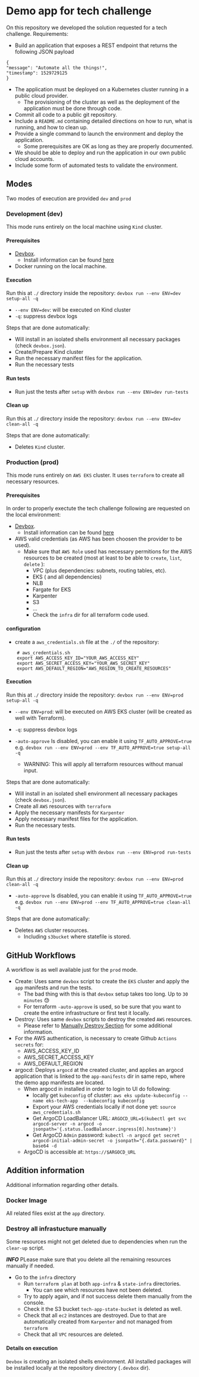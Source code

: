 # Demo app for tech challenge

On this repository we developed the solution requested for a tech challenge.
Requirements:

- Build an application that exposes a REST
endpoint that returns the following JSON payload

```
{
"message": "Automate all the things!",
"timestamp": 1529729125
}
```

- The application must be deployed on a Kubernetes cluster running in a public cloud provider.
  - The provisioning of the cluster as well as the deployment of the application must be done through code.
- Commit all code to a public git repository.
- Include a `README.md` containing detailed directions on how to run, what is running, and how to clean up.
- Provide a single command to launch the environment and deploy the application.
  - Some prerequisites are OK as long as they are properly documented.
- We should be able to deploy and run the application in our own public cloud accounts.
- Include some form of automated tests to validate the environment.

## Modes

Two modes of execution are provided `dev` and `prod`

### Development (dev)
  
This mode runs entirely on the local machine using `Kind` cluster.

#### Prerequisites  

- [Devbox](https://www.jetify.com/docs/devbox/cli_reference/devbox_shell/).
  - Install information can be found [here](https://github.com/jetify-com/devbox?tab=readme-ov-file#installing-devbox)
- Docker running on the local machine.

#### Execution

Run this at `./` directory inside the repository: `devbox run --env ENV=dev setup-all -q`

- `--env ENV=dev`: will be executed on Kind cluster
- `-q`: suppress devbox logs

Steps that are done automatically:

- Will install in an isolated shells environment all necessary packages (check `devbox.json`).
- Create/Prepare Kind cluster
- Run the necessary manifest files for the application.
- Run the necessary tests

#### Run tests

- Run just the tests after `setup` with `devbox run --env ENV=dev run-tests`

#### Clean up

Run this at `./` directory inside the repository: `devbox run --env ENV=dev clean-all -q`

Steps that are done automatically:

- Deletes `Kind` cluster.

### Production (prod)

 This mode runs entirely on `AWS EKS` cluster.
 It uses `terraform` to create all necessary resources.

#### Prerequisites

In order to properly exectute the tech challenge following are requested on the local environment:

- [Devbox](https://www.jetify.com/docs/devbox/cli_reference/devbox_shell/).
  - Install information can be found [here](https://github.com/jetify-com/devbox?tab=readme-ov-file#installing-devbox)
- AWS valid credentials (as AWS has been choosen the provider to be used).
  - Make sure that `AWS Role` used has necessary permitions for the AWS resources to be created (most at least to be able to `create`, `list`, `delete` ):
    - VPC (plus dependencies: subnets, routing tables, etc).
    - EKS ( and all dependencies)
    - NLB
    - Fargate for EKS
    - Karpenter
    - S3
    - ...
    - Check the `infra` dir for all terraform code used.

#### configuration

- create a `aws_credentials.sh` file at the `./` of the repository:

```
    # aws_credentials.sh
    export AWS_ACCESS_KEY_ID="YOUR_AWS_ACCESS_KEY"
    export AWS_SECRET_ACCESS_KEY="YOUR_AWS_SECRET_KEY"
    export AWS_DEFAULT_REGION="AWS_REGION_TO_CREATE_RESOURCES"
```

#### Execution

Run this at `./` directory inside the repository: `devbox run --env ENV=prod setup-all -q`

- `--env ENV=prod`: will be executed on AWS EKS cluster (will be created as well with Terraform).
- `-q`: suppress devbox logs

- `-auto-approve` Is disabled, you can enable it using `TF_AUTO_APPROVE=true` e.g. `devbox run --env ENV=prod --env TF_AUTO_APPROVE=true setup-all -q`
  - WARNING: This will apply all terraform resources without manual input.

Steps that are done automatically:

- Will install in an isolated shell environment all necessary packages (check `devbox.json`).
- Create all `AWS` resources with `terraform`
- Apply the necessary manifests for `Karpenter` 
- Apply necessary manifest files for the application.
- Run the necessary tests.

#### Run tests

- Run just the tests after `setup` with `devbox run --env ENV=prod run-tests`

#### Clean up

Run this at `./` directory inside the repository: `devbox run --env ENV=prod clean-all -q`

- `-auto-approve` Is disabled, you can enable it using `TF_AUTO_APPROVE=true` e.g. `devbox run --env ENV=prod --env TF_AUTO_APPROVE=true clean-all -q`

Steps that are done automatically:

- Deletes `AWS` cluster resources.
  - Including `s3bucket` where statefile is stored.

## GitHub Workflows

A workflow is as well available just for the `prod` mode.

- Create: Uses same `devbox` script to create the `EKS` cluster and apply the `app` manifests and run the tests.
  - The bad thing with this is that `devbox` setup takes too long. Up to `30 minutes` :sweat:
  - For terraform `-auto-approve` is used, so be sure that you want to create the entire infrastructure or first test it locally.
- Destroy: Uses same `devbox` scripts to destroy the created `AWS` resources.
  - Please refer to [ Manually Destroy Section](#destroy-all-infrastucture-manually) for some additional information.
- For the AWS authentication, is necessary to create Github `Actions secrets` for:
  - AWS_ACCESS_KEY_ID
  - AWS_SECRET_ACCESS_KEY
  - AWS_DEFAULT_REGION
- argocd: Deploys `argocd` at the created cluster, and applies an argocd application that is linked to the `app-manifests` dir in same repo, where the demo app manifests are located.
  - When argocd in installed in order to login to UI do following:
    - locally get `kubeconfig` of cluster: `aws eks update-kubeconfig --name eks-tech-app  --kubeconfig kubeconfig`
    - Export your AWS credentials locally if not done yet: `source aws_credentials.sh`
    - Get ArgoCD LoadBalancer URL:  `ARGOCD_URL=$(kubectl get svc argocd-server -n argocd -o jsonpath='{.status.loadBalancer.ingress[0].hostname}')`
    - Get ArgoCD `Admin` password: `kubectl -n argocd get secret argocd-initial-admin-secret -o jsonpath="{.data.password}" | base64 -d`
  - ArgoCD is accessible at: `https://$ARGOCD_URL`

## Addition information

Additional information regarding other details.

### Docker Image

All related files exist at the `app` directory.

### Destroy all infrastucture manually

Some resources might not get deleted due to dependencies when run the `clear-up` script.

***INFO***
PLease make sure that you delete all the remaining resources manually if needed.

- Go to the `infra` directory
  - Run `terraform plan` at both `app-infra` & `state-infra` directories.
    - You can see which resources have not been deleted.
  - Try to apply again, and if not success delete them manually from the console.
  - Check it the S3 bucket `tech-app-state-bucket` is deleted as well.
  - Check that all `ec2` instances are destroyed. Due to that are automatically created from `Karpenter` and not managed from `terraform`
  - Check that all `VPC` resources are deleted.

#### Details on execution

`Devbox` is creating  an isolated shells environment. All installed packages will be installed locally at the repository directory (`.devbox` dir).